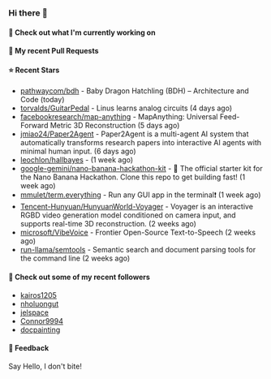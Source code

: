 ### Hi there 👋

#### 👷 Check out what I'm currently working on

#### 🔨 My recent Pull Requests


#### ⭐ Recent Stars

- [pathwaycom/bdh](https://github.com/pathwaycom/bdh) - Baby Dragon Hatchling (BDH) – Architecture and Code (today)
- [torvalds/GuitarPedal](https://github.com/torvalds/GuitarPedal) - Linus learns analog circuits (4 days ago)
- [facebookresearch/map-anything](https://github.com/facebookresearch/map-anything) - MapAnything: Universal Feed-Forward Metric 3D Reconstruction (5 days ago)
- [jmiao24/Paper2Agent](https://github.com/jmiao24/Paper2Agent) - Paper2Agent is a multi-agent AI system that automatically transforms research papers into interactive AI agents with minimal human input. (6 days ago)
- [leochlon/hallbayes](https://github.com/leochlon/hallbayes) -  (1 week ago)
- [google-gemini/nano-banana-hackathon-kit](https://github.com/google-gemini/nano-banana-hackathon-kit) - 🍌 The official starter kit for the Nano Banana Hackathon. Clone this repo to get building fast! (1 week ago)
- [mmulet/term.everything](https://github.com/mmulet/term.everything) - Run any GUI app in the terminal❗ (1 week ago)
- [Tencent-Hunyuan/HunyuanWorld-Voyager](https://github.com/Tencent-Hunyuan/HunyuanWorld-Voyager) - Voyager is an interactive RGBD video generation model conditioned on camera input, and supports real-time 3D reconstruction. (2 weeks ago)
- [microsoft/VibeVoice](https://github.com/microsoft/VibeVoice) - Frontier Open-Source Text-to-Speech (2 weeks ago)
- [run-llama/semtools](https://github.com/run-llama/semtools) - Semantic search and document parsing tools for the command line (2 weeks ago)

#### 👯 Check out some of my recent followers

- [kairos1205](https://github.com/kairos1205)
- [nholuongut](https://github.com/nholuongut)
- [jelspace](https://github.com/jelspace)
- [Connor9994](https://github.com/Connor9994)
- [docpainting](https://github.com/docpainting)

#### 💬 Feedback

Say Hello, I don't bite!